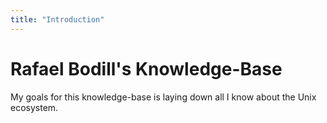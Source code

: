 ```yaml
---
title: "Introduction"
---
```

# Rafael Bodill's Knowledge-Base

My goals for this knowledge-base is laying down all I know about the Unix ecosystem.
